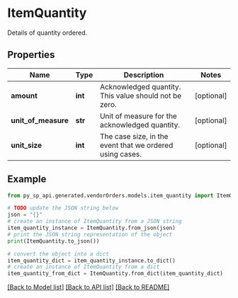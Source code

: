 # ItemQuantity

Details of quantity ordered.

## Properties

Name | Type | Description | Notes
------------ | ------------- | ------------- | -------------
**amount** | **int** | Acknowledged quantity. This value should not be zero. | [optional] 
**unit_of_measure** | **str** | Unit of measure for the acknowledged quantity. | [optional] 
**unit_size** | **int** | The case size, in the event that we ordered using cases. | [optional] 

## Example

```python
from py_sp_api.generated.vendorOrders.models.item_quantity import ItemQuantity

# TODO update the JSON string below
json = "{}"
# create an instance of ItemQuantity from a JSON string
item_quantity_instance = ItemQuantity.from_json(json)
# print the JSON string representation of the object
print(ItemQuantity.to_json())

# convert the object into a dict
item_quantity_dict = item_quantity_instance.to_dict()
# create an instance of ItemQuantity from a dict
item_quantity_from_dict = ItemQuantity.from_dict(item_quantity_dict)
```
[[Back to Model list]](../README.md#documentation-for-models) [[Back to API list]](../README.md#documentation-for-api-endpoints) [[Back to README]](../README.md)


